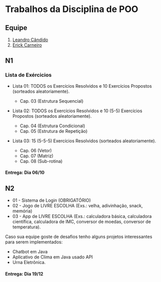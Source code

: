 # Trabalhos da Disciplina de POO
## Equipe
1. [Leandro Cândido](https://github.com/marshfellow42)
2. [Erick Carneiro](https://github.com/asperaven)

## N1
### Lista de Exércicios
- Lista 01: TODOS os Exercícios Resolvidos e 10 Exercícios Propostos (sorteados aleatoriamente).

    - Cap. 03 (Estrutura Sequencial)

- Lista 02: TODOS os Exercícios Resolvidos  e 10 (5-5) Exercícios Propostos (sorteados aleatoriamente).

    - Cap. 04 (Estrutura Condicional) 
    - Cap. 05 (Estrutura de Repetição)

- Lista 03: 15 (5-5-5) Exercícios Resolvidos (sorteados aleatoriamente).

    - Cap. 06 (Vetor)
    - Cap. 07 (Matriz)
    - Cap. 08 (Sub-rotina)
 
#### Entrega: Dia 06/10

## N2
- 01 - Sistema de Login (OBRIGATÓRIO)
- 02 - Jogo de LIVRE ESCOLHA (Exs.: velha, adivinhação, snack, memória)
- 03 - App de LIVRE ESCOLHA (Exs.: calculadora básica, calculadora científica, calculadora de IMC, conversor de moedas, conversor de temperatura).

Caso sua equipe goste de desafios tenho alguns projetos interessantes para serem implementados:

- Chatbot em Java
- Aplicativo de Clima em Java usado API
- Urna Eletrônica.

#### Entrega: Dia 19/12
